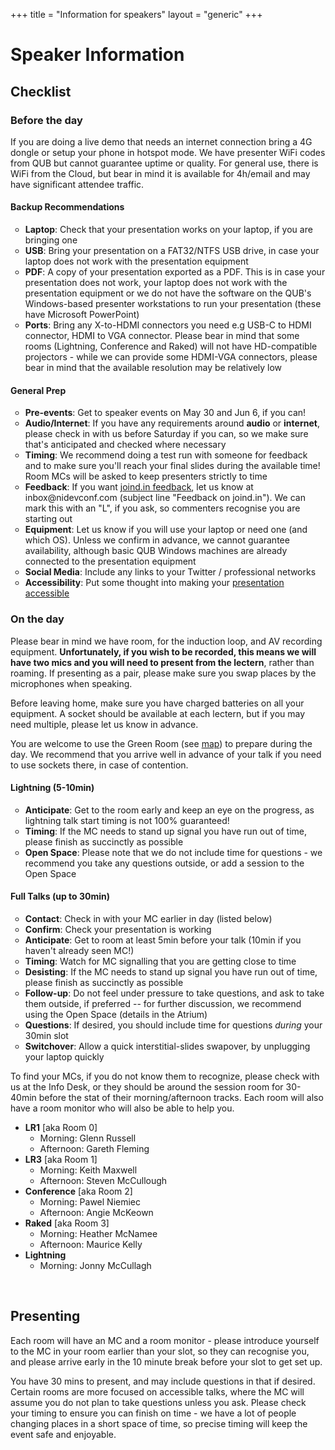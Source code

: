 +++
title = "Information for speakers"
layout = "generic"
+++

<style>
ul.checklists {
  list-style-type: circle
}
</style>
# Speaker Information

## Checklist

### Before the day

If you are doing a live demo that needs an internet connection bring a 4G dongle or setup your phone in hotspot mode. We have presenter WiFi codes from QUB but cannot guarantee uptime or quality. For general use, there is WiFi from the Cloud, but bear in mind it is available for 4h/email and may have significant attendee traffic.

#### **Backup Recommendations**

<ul class="checklists">
  <li><b>Laptop</b>: Check that your presentation works on your laptop, if you are bringing one</li>
  <li><b>USB</b>: Bring your presentation on a FAT32/NTFS USB drive, in case your laptop does not work with the presentation equipment</li>
  <li><b>PDF</b>: A copy of your presentation exported as a PDF. This is in case your presentation does not work, your laptop does not work with the presentation equipment or we do not have the software on the QUB's Windows-based presenter workstations to run your presentation (these have Microsoft PowerPoint)</li>
  <li><b>Ports</b>: Bring any X-to-HDMI connectors you need e.g USB-C to HDMI connector, HDMI to VGA connector. Please bear in mind that some rooms (Lightning, Conference and Raked) will not have HD-compatible projectors - while we can provide some HDMI-VGA connectors, please bear in mind that the available resolution may be relatively low</li>
</ul>

#### General Prep

<ul class="checklists">
<li><b>Pre-events</b>: Get to speaker events on May 30 and Jun 6, if you can!</li>
<li><b>Audio/Internet</b>: If you have any requirements around <b>audio</b> or <b>internet</b>, please check in with us before Saturday if you can, so we make sure that's anticipated and checked where necessary</li>
<li><b>Timing</b>: We recommend doing a test run with someone for feedback and to make sure you'll reach your final slides during the available time! Room MCs will be asked to keep presenters strictly to time</li>
<li><b>Feedback</b>: If you want <a href="https://joind.in/event/northern-ireland-developer-conference-2019">joind.in feedback</a>, let us know at inbox@nidevconf.com (subject line "Feedback on joind.in"). We can mark this with an "L", if you ask, so commenters recognise you are starting out</li>
<li><b>Equipment</b>: Let us know if you will use your laptop or need one (and which OS). Unless we confirm in advance, we cannot guarantee availability, although basic QUB Windows machines are already connected to the presentation equipment</li>
<li><b>Social Media</b>: Include any links to your Twitter / professional networks</li>
<li><b>Accessibility</b>: Put some thought into making your <a href="https://www.w3.org/WAI/teach-advocate/accessible-presentations/">presentation accessible</a></li>
</ul>

### On the day

Please bear in mind we have room, for the induction loop, and AV recording equipment. **Unfortunately, if you wish to be recorded, this means we will have two mics and you will need to present from the lectern**, rather than roaming. If presenting as a pair, please make sure you swap places by the microphones when speaking.

Before leaving home, make sure you have charged batteries on all your equipment. A socket should be available at each lectern, but if you may need multiple, please let us know in advance.

You are welcome to use the Green Room (see [map](/accessibility)) to prepare during the day. We recommend that you arrive well in advance of your talk if you need to use sockets there, in case of contention.

#### Lightning (5-10min)

<ul class="checklists">
<li><b>Anticipate</b>: Get to the room early and keep an eye on the progress, as lightning talk start timing is not 100% guaranteed!</li>
<li><b>Timing</b>: If the MC needs to stand up signal you have run out of time, please finish as succinctly as possible</li>
<li><b>Open Space</b>: Please note that we do not include time for questions - we recommend you take any questions outside, or add a session to the Open Space</li>
</ul>

#### Full Talks (up to 30min)</h4>

<ul class="checklists">
<li><b>Contact</b>: Check in with your MC earlier in day (listed below)</li>
<li><b>Confirm</b>: Check your presentation is working</li>
<li><b>Anticipate</b>: Get to room at least 5min before your talk (10min if you haven't already seen MC!)</li>
<li><b>Timing</b>: Watch for MC signalling that you are getting close to time</li>
<li><b>Desisting</b>: If the MC needs to stand up signal you have run out of time, please finish as succinctly as possible</li>
<li><b>Follow-up</b>: Do not feel under pressure to take questions, and ask to take them outside, if preferred -- for further discussion, we recommend using the Open Space (details in the Atrium)</li>
<li><b>Questions</b>: If desired, you should include time for questions <em>during</em> your 30min slot</li>
<li><b>Switchover</b>: Allow a quick interstitial-slides swapover, by unplugging your laptop quickly</li>
</ul>

To find your MCs, if you do not know them to recognize, please check with us at the Info Desk, or they should be around the session room for 30-40min before the stat of their morning/afternoon tracks. Each room will also have a room monitor who will also be able to help you.

* **LR1** [aka Room 0]
    * Morning: Glenn Russell
    * Afternoon: Gareth Fleming
* **LR3** [aka Room 1]
    * Morning: Keith Maxwell
    * Afternoon: Steven McCullough
* **Conference** [aka Room 2]
    * Morning: Pawel Niemiec
    * Afternoon: Angie McKeown
* **Raked** [aka Room 3]
    * Morning: Heather McNamee
    * Afternoon: Maurice Kelly
* **Lightning**
    * Morning: Jonny McCullagh

<br/>

## Presenting

Each room will have an MC and a room monitor - please introduce yourself to the MC in your room earlier than your slot, so they can recognise you, and please arrive early in the 10 minute break before your slot to get set up.

You have 30 mins to present, and may include questions in that if desired. Certain rooms are more focused on accessible talks, where the MC will assume you do not plan to take questions unless you ask. Please check your timing to ensure you can finish on time - we have a lot of people changing places in a short space of time, so precise timing will keep the event safe and enjoyable.
